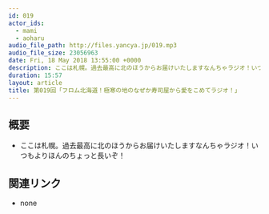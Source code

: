 ```yaml
---
id: 019
actor_ids:
  - mami
  - aoharu
audio_file_path: http://files.yancya.jp/019.mp3
audio_file_size: 23056963
date: Fri, 18 May 2018 13:55:00 +0000
description: ここは札幌。過去最高に北のほうからお届けいたしますなんちゃラジオ！いつもよりほんのちょっと長いぞ！
duration: 15:57
layout: article
title: 第019回「フロム北海道！極寒の地のなぜか寿司屋から愛をこめてラジオ！」
---
```

## 概要

* ここは札幌。過去最高に北のほうからお届けいたしますなんちゃラジオ！いつもよりほんのちょっと長いぞ！

## 関連リンク

* none
